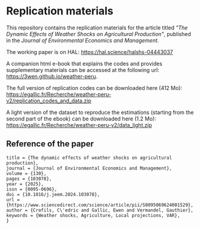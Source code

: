 # Replication materials

This repository contains the replication materials for the article titled 
_"The Dynamic Effects of Weather Shocks on Agricultural Production"_, published in the _Journal of Environmental Economics and Management_.

The working paper is on HAL: <https://hal.science/halshs-04443037>

A companion html e-book that explains the codes and provides supplementary materials can be accessed at the following url: <https://3wen.github.io/weather-peru>.

The full version of replication codes can be downloaded here (412 Mo): <https://egallic.fr/Recherche/weather-peru-v2/replication_codes_and_data.zip>

A light version of the dataset to reproduce the estimations (starting from the second part of the ebook) can be downloaded here (1.2 Mo): <https://egallic.fr/Recherche/weather-peru-v2/data_light.zip> 


## Reference of the paper

```
title = {The dynamic effects of weather shocks on agricultural production},
journal = {Journal of Environmental Economics and Management},
volume = {130},
pages = {103078},
year = {2025},
issn = {0095-0696},
doi = {10.1016/j.jeem.2024.103078},
url = {https://www.sciencedirect.com/science/article/pii/S0095069624001529},
author = {Crofils, C\'edric and Gallic, Ewen and Vermandel, Gauthier},
keywords = {Weather shocks, Agriculture, Local projections, VAR},
}
```
